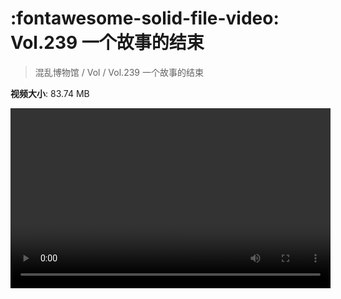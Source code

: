 # :fontawesome-solid-file-video: Vol.239 一个故事的结束

> 混乱博物馆 / Vol / Vol.239 一个故事的结束

**视频大小**: 83.74 MB

<video id="V-fa92ce8ace8cba6c3462a850f231e863" width="512" height="288" preload="none" playsinline webkit-playsinline></video>